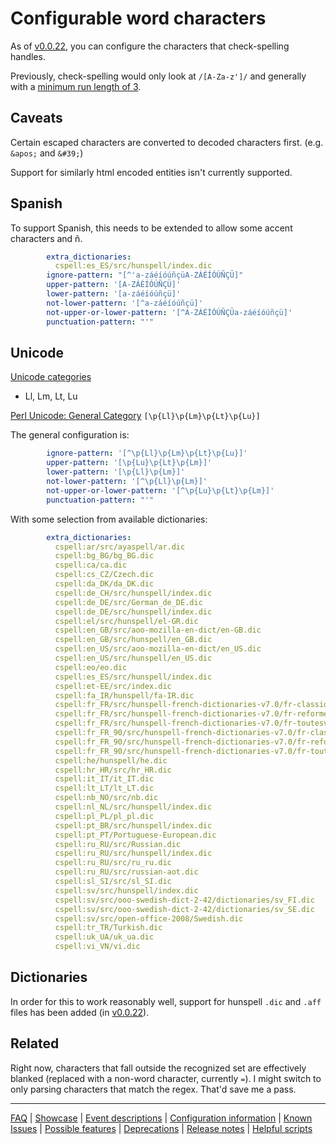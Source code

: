 # Configurable word characters

As of [v0.0.22](https://github.com/check-spelling/check-spelling/releases/tag/v0.0.22), you can configure the characters that check-spelling handles.

Previously, check-spelling would only look at `/[A-Za-z']/` and generally with a [minimum run length of 3](Configuration.md#shortest-word).

## Caveats

Certain escaped characters are converted to decoded characters first. (e.g. `&apos;` and `&#39;`)

Support for similarly html encoded entities isn't currently supported.

## Spanish

To support Spanish, this needs to be extended to allow some accent characters and ñ.

```yaml
        extra_dictionaries:
          cspell:es_ES/src/hunspell/index.dic
        ignore-pattern: "[^'a-záéíóúñçüA-ZÁÉÍÓÚÑÇÜ]"
        upper-pattern: '[A-ZÁÉÍÓÚÑÇÜ]'
        lower-pattern: '[a-záéíóúñçü]'
        not-lower-pattern: '[^a-záéíóúñçü]'
        not-upper-or-lower-pattern: '[^A-ZÁÉÍÓÚÑÇÜa-záéíóúñçü]'
        punctuation-pattern: "'"
```

## Unicode

[Unicode categories](https://www.compart.com/en/unicode/category)

- Ll, Lm, Lt, Lu

[Perl Unicode: General Category](https://perldoc.perl.org/perlunicode#General_Category)
`[\p{Ll}\p{Lm}\p{Lt}\p{Lu}]`

The general configuration is:

```yaml
        ignore-pattern: '[^\p{Ll}\p{Lm}\p{Lt}\p{Lu}]'
        upper-pattern: '[\p{Lu}\p{Lt}\p{Lm}]'
        lower-pattern: '[\p{Ll}\p{Lm}]'
        not-lower-pattern: '[^\p{Ll}\p{Lm}]'
        not-upper-or-lower-pattern: '[^\p{Lu}\p{Lt}\p{Lm}]'
        punctuation-pattern: "'"
```

With some selection from available dictionaries:

```yaml
        extra_dictionaries:
          cspell:ar/src/ayaspell/ar.dic
          cspell:bg_BG/bg_BG.dic
          cspell:ca/ca.dic
          cspell:cs_CZ/Czech.dic
          cspell:da_DK/da_DK.dic
          cspell:de_CH/src/hunspell/index.dic
          cspell:de_DE/src/German_de_DE.dic
          cspell:de_DE/src/hunspell/index.dic
          cspell:el/src/hunspell/el-GR.dic
          cspell:en_GB/src/aoo-mozilla-en-dict/en-GB.dic
          cspell:en_GB/src/hunspell/en_GB.dic
          cspell:en_US/src/aoo-mozilla-en-dict/en_US.dic
          cspell:en_US/src/hunspell/en_US.dic
          cspell:eo/eo.dic
          cspell:es_ES/src/hunspell/index.dic
          cspell:et-EE/src/index.dic
          cspell:fa_IR/hunspell/fa-IR.dic
          cspell:fr_FR/src/hunspell-french-dictionaries-v7.0/fr-classique.dic
          cspell:fr_FR/src/hunspell-french-dictionaries-v7.0/fr-reforme1990.dic
          cspell:fr_FR/src/hunspell-french-dictionaries-v7.0/fr-toutesvariantes.dic
          cspell:fr_FR_90/src/hunspell-french-dictionaries-v7.0/fr-classique.dic
          cspell:fr_FR_90/src/hunspell-french-dictionaries-v7.0/fr-reforme1990.dic
          cspell:fr_FR_90/src/hunspell-french-dictionaries-v7.0/fr-toutesvariantes.dic
          cspell:he/hunspell/he.dic
          cspell:hr_HR/src/hr_HR.dic
          cspell:it_IT/it_IT.dic
          cspell:lt_LT/lt_LT.dic
          cspell:nb_NO/src/nb.dic
          cspell:nl_NL/src/hunspell/index.dic
          cspell:pl_PL/pl_pl.dic
          cspell:pt_BR/src/hunspell/index.dic
          cspell:pt_PT/Portuguese-European.dic
          cspell:ru_RU/src/Russian.dic
          cspell:ru_RU/src/hunspell/index.dic
          cspell:ru_RU/src/ru_ru.dic
          cspell:ru_RU/src/russian-aot.dic
          cspell:sl_SI/src/sl_SI.dic
          cspell:sv/src/hunspell/index.dic
          cspell:sv/src/ooo-swedish-dict-2-42/dictionaries/sv_FI.dic
          cspell:sv/src/ooo-swedish-dict-2-42/dictionaries/sv_SE.dic
          cspell:sv/src/open-office-2008/Swedish.dic
          cspell:tr_TR/Turkish.dic
          cspell:uk_UA/uk_ua.dic
          cspell:vi_VN/vi.dic
```

## Dictionaries

In order for this to work reasonably well, support for hunspell `.dic` and `.aff` files has been added (in [v0.0.22](https://github.com/check-spelling/check-spelling/commits/v0.0.22)).

## Related

Right now, characters that fall outside the recognized set are effectively blanked (replaced with a non-word character, currently `=`). I might switch to only parsing characters that match the regex. That'd save me a pass.

---
[FAQ](FAQ.md) | [Showcase](Showcase.md) | [Event descriptions](Event-descriptions.md) | [Configuration information](Configuration-information.md) | [Known Issues](Known-Issues.md) | [Possible features](Possible-features.md) | [Deprecations](Deprecations.md) | [Release notes](Release-notes.md) | [Helpful scripts](Helpful-scripts.md)
